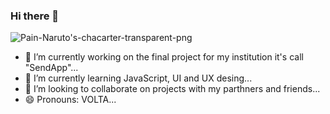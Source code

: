 ### Hi there 👋
<picture>
 <source media="(prefers-color-scheme: dark)" srcset="https://freepngimg.com/download/naruto_pain/24977-2-naruto-pain-hd.png">
 <source media="(prefers-color-scheme: light)" srcset="https://freepngimg.com/download/naruto_pain/24977-2-naruto-pain-hd.png">
 <img alt="Pain-Naruto's-chacarter-transparent-png" src="https://freepngimg.com/download/naruto_pain/24977-2-naruto-pain-hd.png">
</picture>

- 🔭 I’m currently working on the final project for my institution it's call "SendApp"...
- 🌱 I’m currently learning JavaScript, UI and UX desing...
- 👯 I’m looking to collaborate on projects with my parthners and friends...
- 😄 Pronouns: VOLTA...



